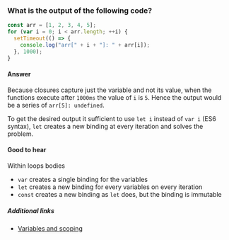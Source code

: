 ### What is the output of the following code?

```js
const arr = [1, 2, 3, 4, 5];
for (var i = 0; i < arr.length; ++i) {
  setTimeout(() => {
    console.log("arr[" + i + "]: " + arr[i]);
  }, 1000);
}
```

#### Answer
Because closures capture just the variable and not its value, when the functions execute after `1000ms` the value of `i` is `5`. Hence the output would be a series of `arr[5]: undefined`.

To get the desired output it sufficient to use `let i` instead of `var i` (ES6 syntax), `let` creates a new binding at every iteration and solves the problem.

#### Good to hear
Within loops bodies

* `var` creates a single binding for the variables
* `let` creates a new binding for every variables on every iteration
* `const` creates a new binding as `let` does, but the binding is immutable

##### Additional links

* [Variables and scoping](http://exploringjs.com/es6/ch_variables.html#sec_let-const-loop-heads)

<!-- tags: (javascript) -->

<!-- expertise: (2) -->
